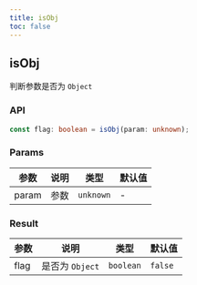 ```yaml
---
title: isObj
toc: false
---
```


## isObj

判断参数是否为 `Object`

<code src="./demo.tsx"></code>

### API

```typescript
const flag: boolean = isObj(param: unknown);
```

### Params

| 参数  | 说明 | 类型      | 默认值 |
| ----- | ---- | --------- | ------ |
| param | 参数 | `unknown` | -      |


### Result

| 参数 | 说明       | 类型      | 默认值  |
| ---- | ---------- | --------- | ------- |
| flag | 是否为 `Object` | `boolean` | `false` |
